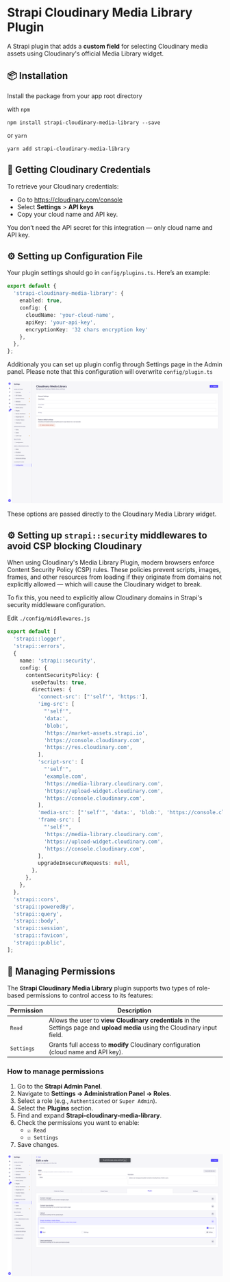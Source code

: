 # Strapi Cloudinary Media Library Plugin

A Strapi plugin that adds a **custom field** for selecting Cloudinary media assets using Cloudinary's official Media Library widget.

## 📦 Installation

Install the package from your app root directory

with `npm`

```
npm install strapi-cloudinary-media-library --save
```

or `yarn`

```
yarn add strapi-cloudinary-media-library
```

## 🔐 Getting Cloudinary Credentials

To retrieve your Cloudinary credentials:

- Go to https://cloudinary.com/console
- Select **Settings** > **API keys**
- Copy your cloud name and API key.

You don’t need the API secret for this integration — only cloud name and API key.

## ⚙️ Setting up Configuration File

Your plugin settings should go in `config/plugins.ts`. Here’s an example:

```ts
export default {
  'strapi-cloudinary-media-library': {
    enabled: true,
    config: {
      cloudName: 'your-cloud-name',
      apiKey: 'your-api-key',
      encryptionKey: '32 chars encryption key'
    },
  },
};
```

Additionaly you can set up plugin config through Settings page in the Admin panel. Please note that this configuration will overwrite `config/plugin.ts`

![alt text](public/image-2.png)

These options are passed directly to the Cloudinary Media Library widget.

## ⚙️ Setting up `strapi::security` middlewares to avoid CSP blocking Cloudinary

When using Cloudinary's Media Library Plugin, modern browsers enforce Content Security Policy (CSP) rules. These policies prevent scripts, images, frames, and other resources from loading if they originate from domains not explicitly allowed — which will cause the Cloudinary widget to break.

To fix this, you need to explicitly allow Cloudinary domains in Strapi's security middleware configuration.

Edit `./config/middlewares.js`

```ts
export default [
  'strapi::logger',
  'strapi::errors',
  {
    name: 'strapi::security',
    config: {
      contentSecurityPolicy: {
        useDefaults: true,
        directives: {
          'connect-src': ["'self'", 'https:'],
          'img-src': [
            "'self'",
            'data:',
            'blob:',
            'https://market-assets.strapi.io',
            'https://console.cloudinary.com',
            'https://res.cloudinary.com',
          ],
          'script-src': [
            "'self'",
            'example.com',
            'https://media-library.cloudinary.com',
            'https://upload-widget.cloudinary.com',
            'https://console.cloudinary.com',
          ],
          'media-src': ["'self'", 'data:', 'blob:', 'https://console.cloudinary.com'],
          'frame-src': [
            "'self'",
            'https://media-library.cloudinary.com',
            'https://upload-widget.cloudinary.com',
            'https://console.cloudinary.com',
          ],
          upgradeInsecureRequests: null,
        },
      },
    },
  },
  'strapi::cors',
  'strapi::poweredBy',
  'strapi::query',
  'strapi::body',
  'strapi::session',
  'strapi::favicon',
  'strapi::public',
];
```

## 🔐 Managing Permissions

The **Strapi Cloudinary Media Library** plugin supports two types of role-based permissions to control access to its features:

| Permission | Description                                                                                                                    |
| ---------- | ------------------------------------------------------------------------------------------------------------------------------ |
| `Read`     | Allows the user to **view Cloudinary credentials** in the Settings page and **upload media** using the Cloudinary input field. |
| `Settings` | Grants full access to **modify** Cloudinary configuration (cloud name and API key).                                            |

### How to manage permissions

1. Go to the **Strapi Admin Panel**.
2. Navigate to **Settings → Administration Panel → Roles**.
3. Select a role (e.g., `Authenticated` or `Super Admin`).
4. Select the **Plugins** section.
5. Find and expand **Strapi-cloudinary-media-library**.
6. Check the permissions you want to enable:
   - `☑ Read`
   - `☑ Settings`
7. Save changes.

![alt text](public/image-1.png)
